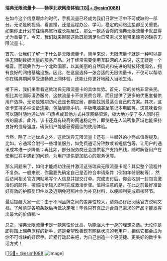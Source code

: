 **瑞典无限流量卡——畅享北欧网络体验[[TG💪+ @esim1088](https://t.me/s/esim1088)]**

在如今这个信息爆炸的时代，手机流量已经成为我们日常生活中不可或缺的一部分。无论是刷视频、看直播，还是远程办公、学习，稳定的网络连接都至关重要。如果你正计划前往瑞典旅行或长期居住，那么一款适合你的瑞典无限流量卡就显得尤为重要了。今天，我们就来聊聊这款既能满足你日常需求又能带来惊喜的瑞典无限流量卡。

首先，让我们了解一下什么是无限流量卡。简单来说，无限流量卡就是一种可以提供无限制数据流量的服务产品。对于经常需要使用互联网的人来说，这无疑是一个福音。而瑞典作为一个北欧国家，以其美丽的自然风光和先进的科技环境闻名，拥有良好的网络基础设施。因此，在这里选择一张合适的无限流量卡，不仅可以帮助你在瑞典期间享受流畅的上网体验，还能让你更好地融入当地生活。

接下来，我们来看看这款瑞典无限流量卡的具体优势。首先，它的价格非常亲民。相比其他国际漫游服务，这款流量卡不仅资费合理，而且提供了更多的优惠套餐供用户选择。无论是短期访问还是长期定居，都能找到最适合自己的方案。其次，这张卡支持多种设备连接，包括智能手机、平板电脑甚至笔记本电脑等。这意味着你可以随时随地通过Wi-Fi热点或其他方式共享网络资源，极大地方便了多人同时在线的需求。此外，该卡还具有较高的网速稳定性，即使是在人流密集区域也能保持良好的信号强度，确保用户能够获得最佳的使用体验。

当然，除了上述优点之外，这款瑞典无限流量卡还有一些额外的小亮点值得提及。比如，它通常会附带一些增值服务，如免费通话分钟数或者短信包等，让用户的通讯成本进一步降低；再比如，部分服务商还会提供客户支持热线，随时解答用户在使用过程中遇到的问题，为用户提供更加贴心的服务保障。

那么问题来了，如何才能成功注册并激活这张瑞典无限流量卡呢？其实整个流程并不复杂。一般来说，你需要先确定自己是否符合申请条件（例如年龄限制等），然后访问相关官方网站填写个人信息并提交订单。完成支付后，你会收到一封包含激活码的邮件，按照指示输入即可完成激活步骤。值得注意的是，在此之前最好准备好有效的护照复印件以及近期免冠照片作为补充材料，以便顺利完成审核环节。

最后提醒大家一点：由于不同品牌之间的差异性较大，请务必仔细阅读官方说明文档，了解清楚各项条款后再做决定哦！毕竟只有真正适合自己需求的产品才能发挥出最大的价值嘛～

总之，瑞典无限流量卡是一款集性价比高、功能强大于一身的理想之选。无论你是即将踏上瑞典旅程的新手，还是希望改善现有网络状况的老用户，相信它都会成为你不可或缺的好帮手。赶紧行动起来吧，为自己创造一个更便捷、更美好的数字生活方式！

[[TG💪+ @esim1088](https://t.me/s/esim1088) ![Image](https://i.postimg.cc/4NQfJmqS/Snipaste-2025-05-13-00-14-12.png)]